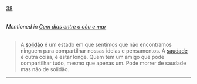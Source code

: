 [38](https://github.com/guilhermeprokisch/guilherme/issues/38) 
###### 

 


###### Mentioned in [Cem dias entre o céu e mar](Cem-dias-entre-o-céu-e-mar)  
 > A [solidão](solidão.md) é um estado em que sentimos que não encontramos ninguem para compartilhar nossas ideias e pensamentos. A [saudade](saudade.md) é outra coisa, é estar longe. Quem tem um amigo que pode compartilhar tudo, mesmo que apenas um. Pode morrer de saudade mas não de solidão.

-------------------------------------------------------------------------------


